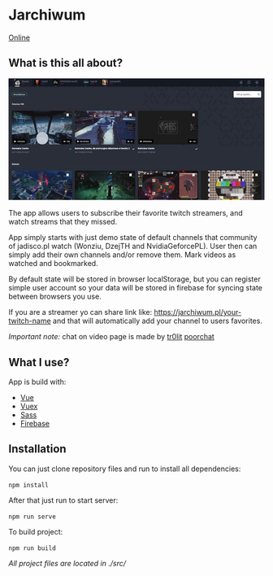# Jarchiwum

[Online](https://jarchiwum.pl/) 

## What is this all about?

![Preview](preview.jpg)

The app allows users to subscribe their favorite twitch streamers, and watch streams that they missed.  

App simply starts with just demo state of default channels that community of jadisco.pl watch (Wonziu, DzejTH and NvidiaGeforcePL).  User then can simply add their own channels and/or remove them. Mark videos as watched and bookmarked. 

By default state will be stored in browser localStorage, but you can register simple user account so your data will be stored in firebase for syncing state between browsers you use. 

If you are a streamer yo can share link like:  https://jarchiwum.pl/your-twitch-name and that will automatically  add your channel to users favorites. 

*Important note:* chat on video page is made by [tr0lit](https://tr0l.it/) [poorchat](https://www.poorchat.net/)

## What I use?
App is build with:
* [Vue](https://vuejs.org/) 
* [Vuex](https://vuex.vuejs.org/) 
* [Sass](https://sass-lang.com/) 
* [Firebase](https://firebase.google.com/) 

## Installation
You can just clone repository files and run to install all dependencies:

`npm install`

After that just run to start server:

`npm run serve`

To build project:

`npm run build`

*All project files are located in ./src/*